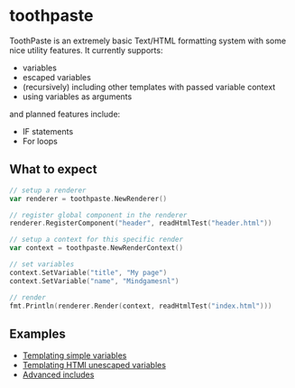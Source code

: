 # toothpaste
ToothPaste is an extremely basic Text/HTML formatting system with some nice utility features. It currently supports:
 - variables
 - escaped variables
 - (recursively) including other templates with passed variable context
 - using variables as arguments

and planned features include:
 - IF statements
 - For loops

## What to expect
```go
// setup a renderer
var renderer = toothpaste.NewRenderer()

// register global component in the renderer
renderer.RegisterComponent("header", readHtmlTest("header.html"))

// setup a context for this specific render
var context = toothpaste.NewRenderContext()

// set variables
context.SetVariable("title", "My page")
context.SetVariable("name", "Mindgamesnl")

// render
fmt.Println(renderer.Render(context, readHtmlTest("index.html")))
```

## Examples
 - [Templating simple variables](examples/simple-variable/readme.md)
 - [Templating HTMl unescaped variables](examples/unescaped-variable/readme.md)
 - [Advanced includes](examples/include-example/readme.md)